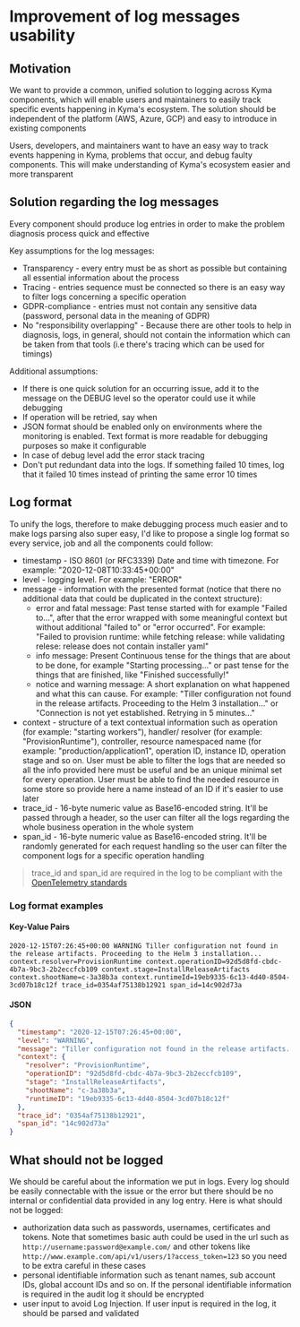 # Improvement of log messages usability

## Motivation

We want to provide a common, unified solution to logging across Kyma components, which will enable users and maintainers to easily track specific events happening in Kyma's ecosystem. The solution should be independent of the platform (AWS, Azure, GCP) and easy to introduce in existing components

Users, developers, and maintainers want to have an easy way to track events happening in Kyma, problems that occur, and debug faulty components. This will make understanding of Kyma's ecosystem easier and more transparent

## Solution regarding the log messages

Every component should produce log entries in order to make the problem diagnosis process quick and effective

Key assumptions for the log messages:

- Transparency - every entry must be as short as possible but containing all essential information about the process
- Tracing - entries sequence must be connected so there is an easy way to filter logs concerning a specific operation
- GDPR-compliance - entries must not contain any sensitive data (password, personal data in the meaning of GDPR)
- No "responsibility overlapping" - Because there are other tools to help in diagnosis, logs, in general, should not contain the information which can be taken from that tools (i.e there's tracing which can be used for timings)

Additional assumptions:

- If there is one quick solution for an occurring issue, add it to the message on the DEBUG level so the operator could use it while debugging
- If operation will be retried, say when
- JSON format should be enabled only on environments where the monitoring is enabled. Text format is more readable for debugging purposes so make it configurable
- In case of debug level add the error stack tracing
- Don't put redundant data into the logs. If something failed 10 times, log that it failed 10 times instead of printing the same error 10 times

## Log format

To unify the logs, therefore to make debugging process much easier and to make logs parsing also super easy, I'd like to propose a single log format so every service, job and all the components could follow:

- timestamp - ISO 8601 (or RFC3339) Date and time with timezone. For example: "2020-12-08T10:33:45+00:00"
- level - logging level. For example: "ERROR"
- message - information with the presented format (notice that there no additional data that could be duplicated in the context structure):
    - error and fatal message: Past tense started with for example "Failed to...", after that the error wrapped with some meaningful context but without additional "failed to" or "error occurred". For example: "Failed to provision runtime: while fetching release: while validating relese: release does not contain installer yaml"
    - info message: Present Continuous tense for the things that are about to be done, for example "Starting processing..." or past tense for the things that are finished, like "Finished successfully!"
    - notice and warning message: A short explanation on what happened and what this can cause. For example: "Tiller configuration not found in the release artifacts. Proceeding to the Helm 3 installation..." or "Connection is not yet established. Retrying in 5 minutes..."
- context - structure of a text contextual information such as operation (for example: "starting workers"), handler/ resolver (for example: "ProvisionRuntime"), controller, resource namespaced name (for example: "production/application1", operation ID, instance ID, operation stage and so on. User must be able to filter the logs that are needed so all the info provided here must be useful and be an unique minimal set for every operation. User must be able to find the needed resource in some store so provide here a name instead of an ID if it's easier to use later
- trace_id - 16-byte numeric value as Base16-encoded string. It'll be passed through a header, so the user can filter all the logs regarding the whole business operation in the whole system
- span_id - 16-byte numeric value as Base16-encoded string. It'll be randomly generated for each request handling so the user can filter the component logs for a specific operation handling
> trace_id and span_id are required in the log to be compliant with the [OpenTelemetry standards](https://github.com/open-telemetry/oteps/pull/114/files)

### Log format examples

#### Key-Value Pairs
```text
2020-12-15T07:26:45+00:00 WARNING Tiller configuration not found in the release artifacts. Proceeding to the Helm 3 installation... context.resolver=ProvisionRuntime context.operationID=92d5d8fd-cbdc-4b7a-9bc3-2b2eccfcb109 context.stage=InstallReleaseArtifacts context.shootName=c-3a38b3a context.runtimeId=19eb9335-6c13-4d40-8504-3cd07b18c12f trace_id=0354af75138b12921 span_id=14c902d73a
```

#### JSON
```json
{
  "timestamp": "2020-12-15T07:26:45+00:00",
  "level": "WARNING",
  "message": "Tiller configuration not found in the release artifacts. Proceeding to the Helm 3 installation...",
  "context": {
    "resolver": "ProvisionRuntime",
    "operationID": "92d5d8fd-cbdc-4b7a-9bc3-2b2eccfcb109",
    "stage": "InstallReleaseArtifacts",
    "shootName": "c-3a38b3a",
    "runtimeID": "19eb9335-6c13-4d40-8504-3cd07b18c12f"
  },
  "trace_id": "0354af75138b12921",
  "span_id": "14c902d73a"
}
```

## What should **not** be logged

We should be careful about the information we put in logs. Every log should be easily connectable with the issue or the error but there should be no internal or confidential data provided in any log entry. Here is what should not be logged:

- authorization data such as passwords, usernames, certificates and tokens. Note that sometimes basic auth could be used in the url such as `http://username:password@example.com/` and other tokens like `http://www.example.com/api/v1/users/1?access_token=123` so you need to be extra careful in these cases
- personal identifiable information such as tenant names, sub account IDs, global account IDs and so on. If the personal identifiable information is required in the audit log it should be encrypted
- user input to avoid Log Injection. If user input is required in the log, it should be parsed and validated
